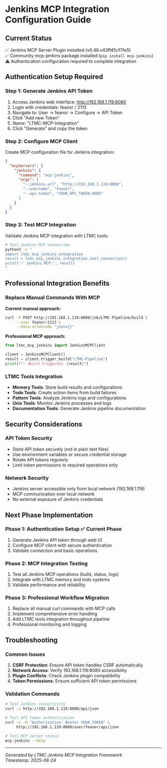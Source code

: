# Jenkins MCP Integration Configuration Guide

## Current Status
✅ Jenkins MCP Server Plugin installed (v0.46.v43ff45cf7fe5)  
✅ Community mcp-jenkins package installed (`pip install mcp-jenkins`)  
⚠️ Authentication configuration required to complete integration

## Authentication Setup Required

### Step 1: Generate Jenkins API Token
1. Access Jenkins web interface: http://192.168.1.119:8080
2. Login with credentials: feanor / 2113
3. Navigate to: User → feanor → Configure → API Token
4. Click "Add new Token"
5. Name: "LTMC-MCP-Integration"
6. Click "Generate" and copy the token

### Step 2: Configure MCP Client
Create MCP configuration file for Jenkins integration:

```json
{
  "mcpServers": {
    "jenkins": {
      "command": "mcp-jenkins",
      "args": [
        "--jenkins-url", "http://192.168.1.119:8080",
        "--username", "feanor",
        "--api-token", "YOUR_API_TOKEN_HERE"
      ]
    }
  }
}
```

### Step 3: Test MCP Integration
Validate Jenkins MCP integration with LTMC tools:

```bash
# Test Jenkins MCP connection
python3 -c "
import ltmc_mcp_jenkins_integration
result = ltmc_mcp_jenkins_integration.test_connection()
print('✅ Jenkins MCP:', result)
"
```

## Professional Integration Benefits

### Replace Manual Commands With MCP
**Current manual approach:**
```bash
curl -X POST http://192.168.1.119:8080/job/LTMC-Pipeline/build \
     --user feanor:2113 \
     --data-urlencode "json={}"
```

**Professional MCP approach:**
```python
from ltmc_mcp_jenkins import JenkinsMCPClient

client = JenkinsMCPClient()
result = client.trigger_build("LTMC-Pipeline")
print(f"✅ Build triggered: {result}")
```

### LTMC Tools Integration
- **Memory Tools**: Store build results and configurations
- **Todo Tools**: Create action items from build failures
- **Pattern Tools**: Analyze Jenkins logs and configurations
- **Unix Tools**: Monitor Jenkins processes and logs
- **Documentation Tools**: Generate Jenkins pipeline documentation

## Security Considerations

### API Token Security
- Store API token securely (not in plain text files)
- Use environment variables or secure credential storage
- Rotate API tokens regularly
- Limit token permissions to required operations only

### Network Security
- Jenkins server accessible only from local network (192.168.1.119)
- MCP communication over local network
- No external exposure of Jenkins credentials

## Next Phase Implementation

### Phase 1: Authentication Setup ✅ Current Phase
1. Generate Jenkins API token through web UI
2. Configure MCP client with secure authentication
3. Validate connection and basic operations

### Phase 2: MCP Integration Testing
1. Test all Jenkins MCP operations (build, status, logs)
2. Integrate with LTMC memory and todo systems
3. Validate performance and reliability

### Phase 3: Professional Workflow Migration  
1. Replace all manual curl commands with MCP calls
2. Implement comprehensive error handling
3. Add LTMC tools integration throughout pipeline
4. Professional monitoring and logging

## Troubleshooting

### Common Issues
1. **CSRF Protection**: Ensure API token handles CSRF automatically
2. **Network Access**: Verify 192.168.1.119:8080 accessibility
3. **Plugin Conflicts**: Check Jenkins plugin compatibility
4. **Token Permissions**: Ensure sufficient API token permissions

### Validation Commands
```bash
# Test Jenkins connectivity
curl -s http://192.168.1.119:8080/api/json

# Test API token authentication
curl -s -H "Authorization: Bearer YOUR_TOKEN" \
     http://192.168.1.119:8080/user/feanor/api/json

# Test MCP server status
mcp-jenkins --help
```

---
*Generated by LTMC Jenkins MCP Integration Framework*  
*Timestamp: 2025-08-24*